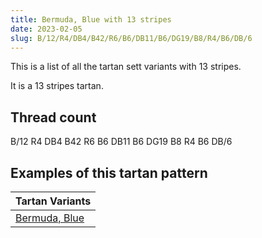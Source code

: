 ```yaml
---
title: Bermuda, Blue with 13 stripes
date: 2023-02-05
slug: B/12/R4/DB4/B42/R6/B6/DB11/B6/DG19/B8/R4/B6/DB/6
---
```

This is a list of all the tartan sett variants with 13 stripes.

It is a 13 stripes tartan.


## Thread count
B/12 R4 DB4 B42 R6 B6 DB11 B6 DG19 B8 R4 B6 DB/6

## Examples of this tartan pattern

| Tartan Variants |
|---------------|
| [Bermuda, Blue](/variants/b/12/r4/db4/b42/r6/b6/db11/b6/dg19/b8/r4/b6/db/6-b8080d0-db000050-dg003000-rc00000)||
